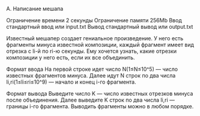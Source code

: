 A. Написание мешапа

Ограничение времени	2 секунды
Ограничение памяти	256Mb
Ввод	стандартный ввод или input.txt
Вывод	стандартный вывод или output.txt

Известный мешапер создает гениальное произведение. У него есть фрагменты минуса известной композиции, каждый фрагмент имеет вид отрезка с li-й по ri-ю секунды.
Ему хочется узнать, какие отрезки композиции у него есть, если их все объединить.

Формат ввода
На первой строке идет число N(1≤N≤10^5) — число известных фрагментов минуса. Далее идут N строк по два числа li,ri(1≤li≤ri≤10^9) — начало и конец i-го фрагмента.

Формат вывода
Выведите число K — число известных отрезков минуса после объединения. Далее выведите K строк по два числа li,ri — границы i-го фрагмента.
Выводить фрагменты можно в любом порядке.

